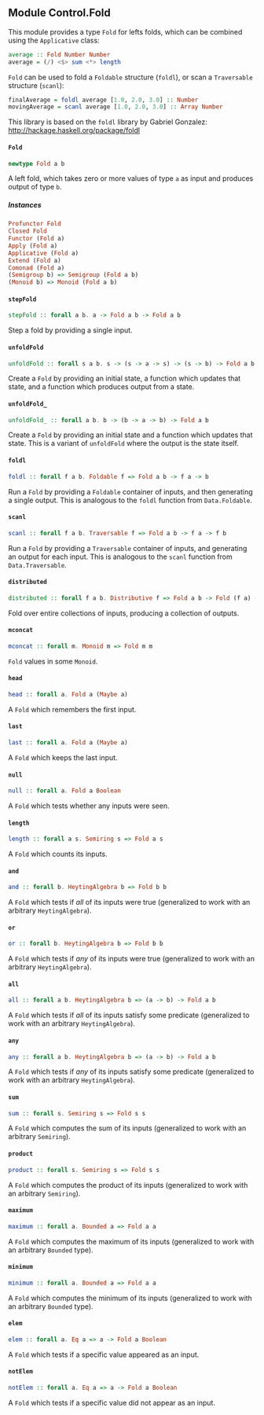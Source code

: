## Module Control.Fold

This module provides a type `Fold` for lefts folds, which can be combined
using the `Applicative` class:

```purescript
average :: Fold Number Number
average = (/) <$> sum <*> length
```

`Fold` can be used to fold a `Foldable` structure (`foldl`), or scan a
`Traversable` structure (`scanl`):

```purescript
finalAverage = foldl average [1.0, 2.0, 3.0] :: Number
movingAverage = scanl average [1.0, 2.0, 3.0] :: Array Number
```

This library is based on the `foldl` library by Gabriel Gonzalez:
<http://hackage.haskell.org/package/foldl>

#### `Fold`

``` purescript
newtype Fold a b
```

A left fold, which takes zero or more values of type `a` as input
and produces output of type `b`.

##### Instances
``` purescript
Profunctor Fold
Closed Fold
Functor (Fold a)
Apply (Fold a)
Applicative (Fold a)
Extend (Fold a)
Comonad (Fold a)
(Semigroup b) => Semigroup (Fold a b)
(Monoid b) => Monoid (Fold a b)
```

#### `stepFold`

``` purescript
stepFold :: forall a b. a -> Fold a b -> Fold a b
```

Step a fold by providing a single input.

#### `unfoldFold`

``` purescript
unfoldFold :: forall s a b. s -> (s -> a -> s) -> (s -> b) -> Fold a b
```

Create a `Fold` by providing an initial state, a function which updates
that state, and a function which produces output from a state.

#### `unfoldFold_`

``` purescript
unfoldFold_ :: forall a b. b -> (b -> a -> b) -> Fold a b
```

Create a `Fold` by providing an initial state and a function which updates
that state. This is a variant of `unfoldFold` where the output is the state
itself.

#### `foldl`

``` purescript
foldl :: forall f a b. Foldable f => Fold a b -> f a -> b
```

Run a `Fold` by providing a `Foldable` container of inputs, and then
generating a single output. This is analogous to the `foldl` function from
`Data.Foldable`.

#### `scanl`

``` purescript
scanl :: forall f a b. Traversable f => Fold a b -> f a -> f b
```

Run a `Fold` by providing a `Traversable` container of inputs, and
generating an output for each input. This is analogous to the `scanl` function from
`Data.Traversable`.

#### `distributed`

``` purescript
distributed :: forall f a b. Distributive f => Fold a b -> Fold (f a) (f b)
```

Fold over entire collections of inputs, producing a collection of outputs.

#### `mconcat`

``` purescript
mconcat :: forall m. Monoid m => Fold m m
```

`Fold` values in some `Monoid`.

#### `head`

``` purescript
head :: forall a. Fold a (Maybe a)
```

A `Fold` which remembers the first input.

#### `last`

``` purescript
last :: forall a. Fold a (Maybe a)
```

A `Fold` which keeps the last input.

#### `null`

``` purescript
null :: forall a. Fold a Boolean
```

A `Fold` which tests whether any inputs were seen.

#### `length`

``` purescript
length :: forall a s. Semiring s => Fold a s
```

A `Fold` which counts its inputs.

#### `and`

``` purescript
and :: forall b. HeytingAlgebra b => Fold b b
```

A `Fold` which tests if _all_ of its inputs were true
(generalized to work with an arbitrary `HeytingAlgebra`).

#### `or`

``` purescript
or :: forall b. HeytingAlgebra b => Fold b b
```

A `Fold` which tests if _any_ of its inputs were true
(generalized to work with an arbitrary `HeytingAlgebra`).

#### `all`

``` purescript
all :: forall a b. HeytingAlgebra b => (a -> b) -> Fold a b
```

A `Fold` which tests if _all_ of its inputs satisfy some predicate
(generalized to work with an arbitrary `HeytingAlgebra`).

#### `any`

``` purescript
any :: forall a b. HeytingAlgebra b => (a -> b) -> Fold a b
```

A `Fold` which tests if _any_ of its inputs satisfy some predicate
(generalized to work with an arbitrary `HeytingAlgebra`).

#### `sum`

``` purescript
sum :: forall s. Semiring s => Fold s s
```

A `Fold` which computes the sum of its inputs
(generalized to work with an arbitrary `Semiring`).

#### `product`

``` purescript
product :: forall s. Semiring s => Fold s s
```

A `Fold` which computes the product of its inputs
(generalized to work with an arbitrary `Semiring`).

#### `maximum`

``` purescript
maximum :: forall a. Bounded a => Fold a a
```

A `Fold` which computes the maximum of its inputs
(generalized to work with an arbitrary `Bounded` type).

#### `minimum`

``` purescript
minimum :: forall a. Bounded a => Fold a a
```

A `Fold` which computes the minimum of its inputs
(generalized to work with an arbitrary `Bounded` type).

#### `elem`

``` purescript
elem :: forall a. Eq a => a -> Fold a Boolean
```

A `Fold` which tests if a specific value appeared as an input.

#### `notElem`

``` purescript
notElem :: forall a. Eq a => a -> Fold a Boolean
```

A `Fold` which tests if a specific value did not appear as an input.


